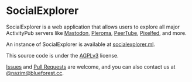 
# SocialExplorer

SocialExplorer is a web application that allows users to explore all major
ActivityPub servers like [Mastodon](https://github.com/mastodon/mastodon),
[Pleroma](https://git.pleroma.social/pleroma),
[PeerTube](https://github.com/Chocobozzz/PeerTube),
[Pixelfed](https://github.com/pixelfed/pixelfed), and more.

An instance of SocialExplorer is available at [socialexplorer.ml](https://socialexplorer.ml).

This source code is under the [AGPLv3](./LICENSE) license.

[Issues](https://github.com/blue-forest/socialexplorer/issues) and
[Pull Requests](https://github.com/blue-forest/socialexplorer/pulls) are
welcome, and you can also contact us at
[@nazim@blueforest.cc](https://social.blueforest.cc/@nazim).
